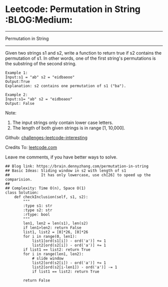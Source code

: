 # Leetcode: Permutation in String     :BLOG:Medium:


---

Permutation in String  

---

Given two strings s1 and s2, write a function to return true if s2 contains the permutation of s1. In other words, one of the first string's permutations is the substring of the second string.  

    Example 1:
    Input:s1 = "ab" s2 = "eidbaooo"
    Output:True
    Explanation: s2 contains one permutation of s1 ("ba").

    Example 2:
    Input:s1= "ab" s2 = "eidboaoo"
    Output: False

Note:  
1.  The input strings only contain lower case letters.
2.  The length of both given strings is in range [1, 10,000].

Github: [challenges-leetcode-interesting](https://github.com/DennyZhang/challenges-leetcode-interesting/tree/master/permutation-in-string)  

Credits To: [leetcode.com](https://leetcode.com/problems/permutation-in-string/description/)  

Leave me comments, if you have better ways to solve.  

    ## Blog link: https://brain.dennyzhang.com/permutation-in-string
    ## Basic Ideas: Sliding window in s2 with length of s1
    ##              It has only lowercase, use ch[26] to speed up the comparision.
    ##
    ## Complexity: Time O(n), Space O(1)
    class Solution:
        def checkInclusion(self, s1, s2):
            """
            :type s1: str
            :type s2: str
            :rtype: bool
            """
            len1, len2 = len(s1), len(s2)
            if len1>len2: return False
            list1, list2 = [0]*26, [0]*26
            for i in range(0, len1):
                list1[ord(s1[i]) - ord('a')] += 1
                list2[ord(s2[i]) - ord('a')] += 1
            if list1 == list2: return True
            for i in range(len1, len2):
                # slide window
                list2[ord(s2[i]) - ord('a')] += 1
                list2[ord(s2[i-len1]) - ord('a')] -= 1
                if list1 == list2: return True            
    
            return False